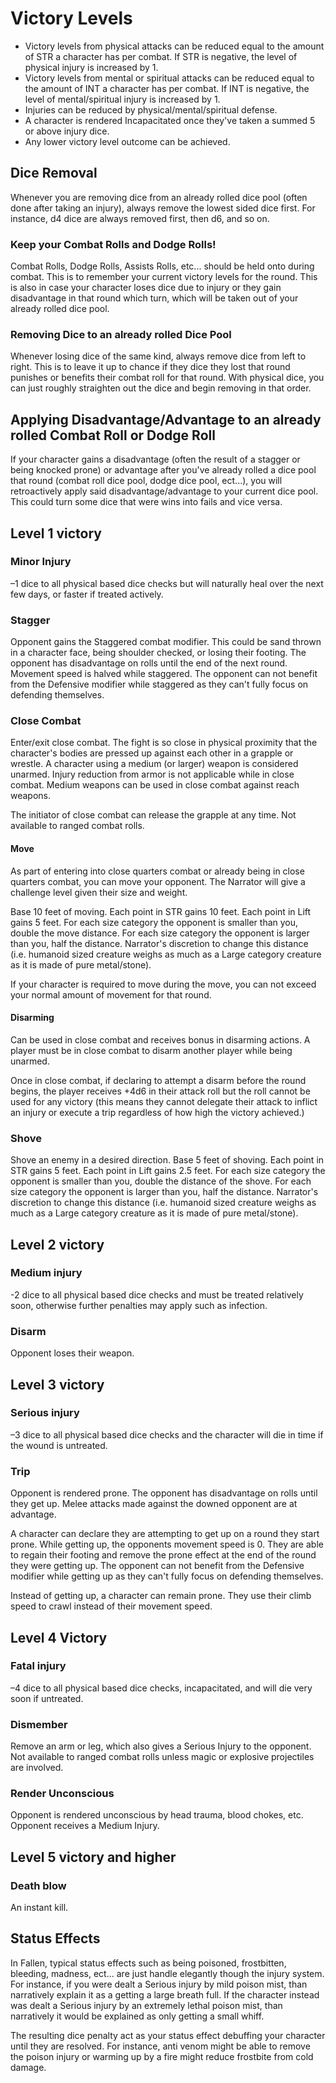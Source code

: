 # Victory Levels

- Victory levels from physical attacks can be reduced equal to the amount of STR a character has per combat. If STR is negative, the level of physical injury is increased by 1.
- Victory levels from mental or spiritual attacks can be reduced equal to the amount of INT a character has per combat. If INT is negative, the level of mental/spiritual injury is increased by 1.
- Injuries can be reduced by physical/mental/spiritual defense.
- A character is rendered Incapacitated once they've taken a summed 5 or above injury dice.
- Any lower victory level outcome can be achieved.

## Dice Removal

Whenever you are removing dice from an already rolled dice pool (often done after taking an injury), always remove the lowest sided dice first. For instance, d4 dice are always removed first, then d6, and so on.

### Keep your Combat Rolls and Dodge Rolls!

Combat Rolls, Dodge Rolls, Assists Rolls, etc... should be held onto during combat. This is to remember your current victory levels for the round. This is also in case your character loses dice due to injury or they gain disadvantage in that round which turn, which will be taken out of your already rolled dice pool.

### Removing Dice to an already rolled Dice Pool

Whenever losing dice of the same kind, always remove dice from left to right. This is to leave it up to chance if they dice they lost that round punishes or benefits their combat roll for that round. With physical dice, you can just roughly straighten out the dice and begin removing in that order.

## Applying Disadvantage/Advantage to an already rolled Combat Roll or Dodge Roll

If your character gains a disadvantage (often the result of a stagger or being knocked prone) or advantage after you've already rolled a dice pool that round (combat roll dice pool, dodge dice pool, ect...), you will retroactively apply said disadvantage/advantage to your current dice pool. This could turn some dice that were wins into fails and vice versa.

## Level 1 victory

### Minor Injury

–1 dice to all physical based dice checks but will naturally heal over the next few days, or faster if treated actively.

### Stagger

Opponent gains the Staggered combat modifier. This could be sand thrown in a character face, being shoulder checked, or losing their footing. The opponent has disadvantage on rolls until the end of the next round. Movement speed is halved while staggered. The opponent can not benefit from the Defensive modifier while staggered as they can't fully focus on defending themselves.

### Close Combat

Enter/exit close combat. The fight is so close in physical proximity that the character's bodies are pressed up against each other in a grapple or wrestle. A character using a medium (or larger) weapon is considered unarmed. Injury reduction from armor is not applicable while in close combat. Medium weapons can be used in close combat against reach weapons.

The initiator of close combat can release the grapple at any time. Not available to ranged combat rolls.

#### Move

As part of entering into close quarters combat or already being in close quarters combat, you can move your opponent. The Narrator will give a challenge level given their size and weight.

Base 10 feet of moving. Each point in STR gains 10 feet. Each point in Lift gains 5 feet. For each size category the opponent is smaller than you, double the move distance. For each size category the opponent is larger than you, half the distance. Narrator's discretion to change this distance (i.e. humanoid sized creature weighs as much as a Large category creature as it is made of pure metal/stone).

If your character is required to move during the move, you can not exceed your normal amount of movement for that round.

#### Disarming

Can be used in close combat and receives bonus in disarming actions. A player must be in close combat to disarm another player while being unarmed.

Once in close combat, if declaring to attempt a disarm before the round begins, the player receives +4d6 in their attack roll but the roll cannot be used for any victory (this means they cannot delegate their attack to inflict an injury or execute a trip regardless of how high the victory achieved.)

### Shove

Shove an enemy in a desired direction. Base 5 feet of shoving. Each point in STR gains 5 feet. Each point in Lift gains 2.5 feet. For each size category the opponent is smaller than you, double the distance of the shove. For each size category the opponent is larger than you, half the distance. Narrator's discretion to change this distance (i.e. humanoid sized creature weighs as much as a Large category creature as it is made of pure metal/stone).

## Level 2 victory

### Medium injury

-2 dice to all physical based dice checks and must be treated relatively soon, otherwise further penalties may apply such as infection.

### Disarm

Opponent loses their weapon.

## Level 3 victory

### Serious injury

–3 dice to all physical based dice checks and the character will die in time if the wound is untreated.

### Trip

Opponent is rendered prone. The opponent has disadvantage on rolls until they get up. Melee attacks made against the downed opponent are at advantage.

A character can declare they are attempting to get up on a round they start prone. While getting up, the opponents movement speed is 0. They are able to regain their footing and remove the prone effect at the end of the round they were getting up. The opponent can not benefit from the Defensive modifier while getting up as they can't fully focus on defending themselves.

Instead of getting up, a character can remain prone. They use their climb speed to crawl instead of their movement speed.

## Level 4 Victory

### Fatal injury

–4 dice to all physical based dice checks, incapacitated, and will die very soon if untreated.

### Dismember

Remove an arm or leg, which also gives a Serious Injury to the opponent. Not available to ranged combat rolls unless magic or explosive projectiles are involved.

### Render Unconscious

Opponent is rendered unconscious by head trauma, blood chokes, etc. Opponent receives a Medium Injury.

## Level 5 victory and higher

### Death blow

An instant kill.

## Status Effects

In Fallen, typical status effects such as being poisoned, frostbitten, bleeding, madness, ect... are just handle elegantly though the injury system. For instance, if you were dealt a Serious injury by mild poison mist, than narratively explain it as a getting a large breath full. If the character instead was dealt a Serious injury by an extremely lethal poison mist, than narratively it would be explained as only getting a small whiff.

The resulting dice penalty act as your status effect debuffing your character until they are resolved. For instance, anti venom might be able to remove the poison injury or warming up by a fire might reduce frostbite from cold damage.
